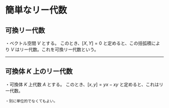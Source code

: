 

# 簡単なリー代数

## 可換リー代数

・ベクトル空間 $V$ とする。
このとき、$[X,Y]=0$ と定めると、この括弧積により $V$ はリー代数。これを可換リー代数という。

---

## 可換体 $K$ 上のリー代数

・可換体 $K$ 上代数 $A$ とする。
このとき、$[x,y]=yx-xy$ と定めると、これはリー代数。

    ・別に単位的でなくてもよい。